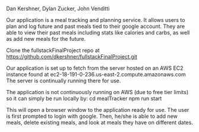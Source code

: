 Dan Kershner, Dylan Zucker, John Venditti

Our application is a meal tracking and planning service. It allows users to plan and log future and past meals tied to their google account.
They are able to view their past meals including stats like calories and carbs, as well as add new meals for the future.

Clone the fullstackFinalProject repo at https://github.com/dkershner/fullstackFinalProject.git

Our application is set up to fetch from the server hosted on an AWS EC2 instance found at ec2-18-191-0-236.us-east-2.compute.amazonaws.com
The server is continually running there for use.

The application is not continuously running on AWS (due to free tier limits) so it can simply be run locally by:
cd mealTracker
npm run start

This will open a browser window to the application ready for use. The user is first prompted to login with google.
Then, he/she is able to add new meals, delete existing meals, and look at meals they have on different dates.